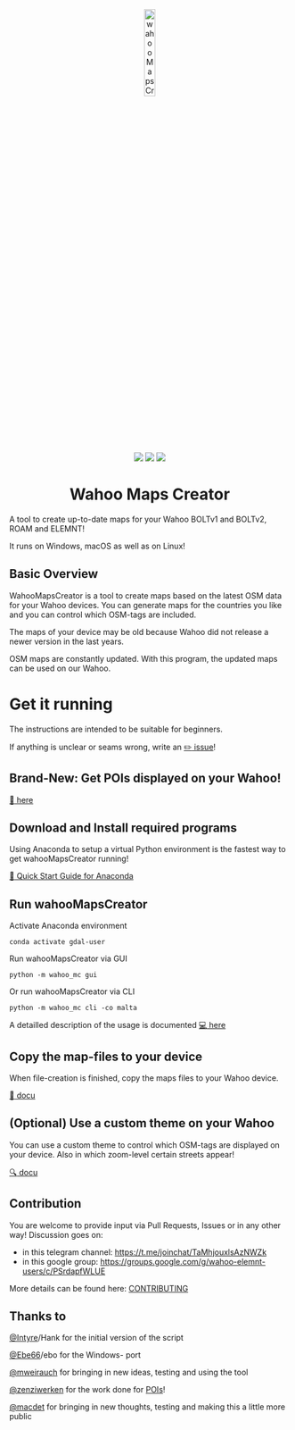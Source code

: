 <div align="center">
    <img src="https://github.com/treee111/wahooMapsCreator/blob/develop/docs/wahoo_elemnt_bolt.png" alt="wahooMapsCreator Logo" width=20%>
    <p>
        <a href="https://img.shields.io/badge/python-v3.6+-blue.svg" alt="Python">
            <img src="https://img.shields.io/badge/python-v3.6+-blue.svg" /></a>
        <a href="https://github.com/treee111/wahooMapsCreator/issues" alt="GitHub issues">
            <img src="https://img.shields.io/github/issues/treee111/wahooMapsCreator" /></a>
        <a href="#sponsors" alt="Contributions welcome">
            <img src="https://img.shields.io/badge/contributions-welcome-orange.svg" /></a>
    </p>
    <h1>Wahoo Maps Creator</h1>
</div>
A tool to create up-to-date maps for your Wahoo BOLTv1 and BOLTv2, ROAM and ELEMNT!

It runs on Windows, macOS as well as on Linux!

## Basic Overview
WahooMapsCreator is a tool to create maps based on the latest OSM data for your Wahoo devices. You can generate maps for the countries you like and you can control which OSM-tags are included.

The maps of your device may be old because Wahoo did not release a newer version in the last years.

OSM maps are constantly updated. With this program, the updated maps can be used on our Wahoo.

# Get it running
The instructions are intended to be suitable for beginners.

If anything is unclear or seams wrong, write an [:pencil2: issue](https://github.com/treee111/wahooMapsCreator/issues)!

## Brand-New: Get POIs displayed on your Wahoo!
[:cookie: here](docs/USAGE.md#pois---points-of-interest)

## Download and Install required programs
Using Anaconda to setup a virtual Python environment is the fastest way to get wahooMapsCreator running!

[:rocket: Quick Start Guide for Anaconda](docs/QUICKSTART_ANACONDA.md#download-and-install-required-programs)

## Run wahooMapsCreator
Activate Anaconda environment
```
conda activate gdal-user
```
Run wahooMapsCreator via GUI
```
python -m wahoo_mc gui
```
Or run wahooMapsCreator via CLI
```
python -m wahoo_mc cli -co malta
```

A detailled description of the usage is documented [:computer: here](docs/USAGE.md#usage-of-wahoomapscreator)

## Copy the map-files to your device
When file-creation is finished, copy the maps files to your Wahoo device.

[:floppy_disk: docu](docs/COPY_TO_WAHOO.md#copy-maps-files-to-wahoo-device-)

## (Optional) Use a custom theme on your Wahoo
You can use a custom theme to control which OSM-tags are displayed on your device. Also in which zoom-level certain streets appear!

[:mag: docu](docs/TAGS_ON_MAP_AND_DEVICE.md#osm-tags-during-map-creation-and-on-your-device-)

## Contribution
You are welcome to provide input via Pull Requests, Issues or in any other way!
Discussion goes on:
- in this telegram channel: https://t.me/joinchat/TaMhjouxlsAzNWZk
- in this google group: https://groups.google.com/g/wahoo-elemnt-users/c/PSrdapfWLUE

More details can be found here: [CONTRIBUTING](.github/CONTRIBUTING.md#contributing-to-wahoomapscreator-)

## Thanks to
[@Intyre](https://github.com/Intyre)/Hank for the initial version of the script

[@Ebe66](https://github.com/Ebe66)/ebo for the Windows- port

[@mweirauch](https://github.com/mweirauch) for bringing in new ideas, testing and using the tool

[@zenziwerken](https://github.com/zenziwerken) for the work done for [POIs](https://github.com/zenziwerken/Bolt2-Mapsforge-Rendertheme)!

[@macdet](https://github.com/macdet) for bringing in new thoughts, testing and making this a little more public